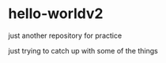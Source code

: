 # hello-worldv2
just another repository for practice

just trying to catch up with some of the things
